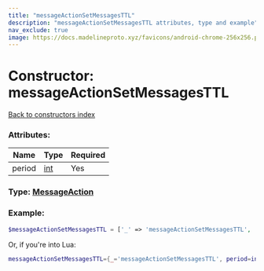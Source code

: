 ```yaml
---
title: "messageActionSetMessagesTTL"
description: "messageActionSetMessagesTTL attributes, type and example"
nav_exclude: true
image: https://docs.madelineproto.xyz/favicons/android-chrome-256x256.png
---
```

# Constructor: messageActionSetMessagesTTL  
[Back to constructors index](index.md)



### Attributes:

| Name     |    Type       | Required |
|----------|---------------|----------|
|period|[int](../types/int.md) | Yes|



### Type: [MessageAction](../types/MessageAction.md)


### Example:

```php
$messageActionSetMessagesTTL = ['_' => 'messageActionSetMessagesTTL', 'period' => int];
```  


Or, if you're into Lua:

```lua
messageActionSetMessagesTTL={_='messageActionSetMessagesTTL', period=int}

```


